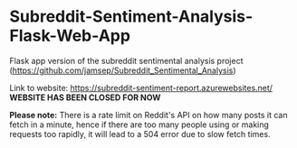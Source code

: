 # Subreddit-Sentiment-Analysis-Flask-Web-App

Flask app version of the subreddit sentimental analysis project (https://github.com/jamsep/Subreddit_Sentimental_Analysis)

Link to website: https://subreddit-sentiment-report.azurewebsites.net/ **WEBSITE HAS BEEN CLOSED FOR NOW**

**Please note:** There is a rate limit on Reddit's API on how many posts it can fetch in a minute, hence if there are too many people using or making requests too rapidly, it will lead to a 504 error due to slow fetch times.
